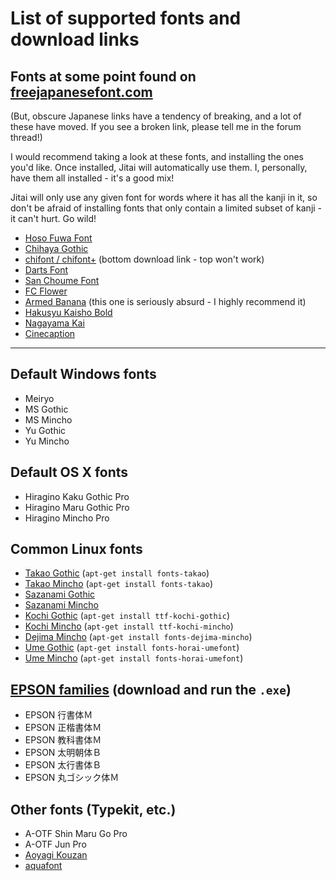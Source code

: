 # List of supported fonts and download links

## Fonts at some point found on [freejapanesefont.com](http://www.freejapanesefont.com/)

(But, obscure Japanese links have a tendency of breaking, and a lot of these have moved. If you see a broken link, please tell me in the forum thread!)

I would recommend taking a look at these fonts, and installing the ones you'd like. Once installed, Jitai will automatically use them. I, personally, have them all installed - it's a good mix!

Jitai will only use any given font for words where it has all the kanji in it, so don't be afraid of installing fonts that only contain a limited subset of kanji - it can't hurt. Go wild!

* [Hoso Fuwa Font](https://huwahuwa.ff-design.net/%e3%81%bb%e3%81%9d%e3%81%b5%e3%82%8f%e3%83%95%e3%82%a9%e3%83%b3%e3%83%88/)
* [Chihaya Gothic](https://welina.xyz/font/tegaki/gothic/)
* [chifont / chifont+](https://welina.xyz/font/tegaki/nchif/) (bottom download link - top won't work)
* [Darts Font](https://www.p-darts.jp/items/dartsfont.zip)
* [San Choume Font](http://web.archive.org/web/20190330133455/http://www.geocities.jp/bokurano_yume/)
* [FC Flower](https://en.m.fontke.com/font/13945090/)
* [Armed Banana](http://www.freejapanesefont.com/armed-banana-download/) (this one is seriously absurd - I highly recommend it)
* [Hakusyu Kaisho Bold](http://www.freejapanesefont.com/hakusyu-kaisho-bold-calligraphy/)
* [Nagayama Kai](http://www.freejapanesefont.com/nagayama-kai-calligraphy-font-download/)
* [Cinecaption](http://www.jref.com/resources/cinecaption.85/#resourceInfo)

---

## Default Windows fonts

* Meiryo
* MS Gothic
* MS Mincho
* Yu Gothic
* Yu Mincho

## Default OS X fonts

* Hiragino Kaku Gothic Pro
* Hiragino Maru Gothic Pro
* Hiragino Mincho Pro

## Common Linux fonts

* [Takao Gothic](https://launchpad.net/ubuntu/+source/fonts-takao) (`apt-get install fonts-takao`)
* [Takao Mincho](https://launchpad.net/ubuntu/+source/fonts-takao) (`apt-get install fonts-takao`)
* [Sazanami Gothic](https://launchpad.net/ubuntu/+source/ttf-sazanami)
* [Sazanami Mincho](https://launchpad.net/ubuntu/+source/ttf-sazanami)
* [Kochi Gothic](https://launchpad.net/ubuntu/+source/ttf-kochi) (`apt-get install ttf-kochi-gothic`)
* [Kochi Mincho](https://launchpad.net/ubuntu/+source/ttf-kochi) (`apt-get install ttf-kochi-mincho`)
* [Dejima Mincho](https://launchpad.net/ubuntu/+source/fonts-dejima-mincho) (`apt-get install fonts-dejima-mincho`)
* [Ume Gothic](https://launchpad.net/ubuntu/+source/fonts-horai-umefont) (`apt-get install fonts-horai-umefont`)
* [Ume Mincho](https://launchpad.net/ubuntu/+source/fonts-horai-umefont) (`apt-get install fonts-horai-umefont`)

## [EPSON families](http://www.epson.jp/download2/readme/3.0/ttf30.htm) (download and run the `.exe`)

* EPSON 行書体Ｍ
* EPSON 正楷書体Ｍ
* EPSON 教科書体Ｍ
* EPSON 太明朝体Ｂ
* EPSON 太行書体Ｂ
* EPSON 丸ゴシック体Ｍ

## Other fonts (Typekit, etc.)

* A-OTF Shin Maru Go Pro
* A-OTF Jun Pro
* [Aoyagi Kouzan](http://www.jref.com/resources/aoyagi-kouzan.90/#resourceInfo)
* [aquafont](http://www.jref.com/resources/aquafont.91/#resourceInfo)
